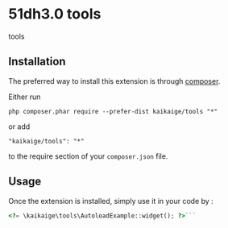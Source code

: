 51dh3.0 tools
=============
tools

Installation
------------

The preferred way to install this extension is through [composer](http://getcomposer.org/download/).

Either run

```
php composer.phar require --prefer-dist kaikaige/tools "*"
```

or add

```
"kaikaige/tools": "*"
```

to the require section of your `composer.json` file.


Usage
-----

Once the extension is installed, simply use it in your code by  :

```php
<?= \kaikaige\tools\AutoloadExample::widget(); ?>```